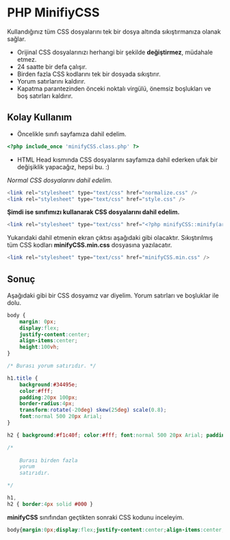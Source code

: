 # PHP MinifiyCSS

Kullandığınız tüm CSS dosyalarını tek bir dosya altında sıkıştırmanıza olanak sağlar.

* Orijinal CSS dosyalarınızı herhangi bir şekilde **değiştirmez**, müdahale etmez.
* 24 saatte bir defa çalışır.
* Birden fazla CSS kodlarını tek bir dosyada sıkıştırır.
* Yorum satırlarını kaldırır.
* Kapatma parantezinden önceki noktalı virgülü, önemsiz boşlukları ve boş satırları kaldırır.

## Kolay Kullanım

* Öncelikle sınıfı sayfamıza dahil edelim.
```php
<?php include_once 'minifyCSS.class.php' ?>
```

* HTML Head kısmında CSS dosyalarını sayfamıza dahil ederken ufak bir değişiklik yapacağız, hepsi bu. :)

*Normal CSS dosyalarını dahil edelim.*

```php
<link rel="stylesheet" type="text/css" href="normalize.css" />
<link rel="stylesheet" type="text/css" href="style.css" />
```

**Şimdi ise sınıfımızı kullanarak CSS dosyalarını dahil edelim.**

```php
<link rel="stylesheet" type="text/css" href="<?php minifyCSS::minify(array('normalize.css', 'style.css')) ?>" />
```

Yukarıdaki dahil etmenin ekran çıktısı aşağıdaki gibi olacaktır. Sıkıştırılmış tüm CSS kodları **minifyCSS.min.css** dosyasına yazılacatır.

```php
<link rel="stylesheet" type="text/css" href="minifyCSS.min.css" />
```

## Sonuç

Aşağıdaki gibi bir CSS dosyamız var diyelim. Yorum satırları ve boşluklar ile dolu.

```css
body {
	margin: 0px;
	display:flex;
	justify-content:center;
	align-items:center;
	height:100vh;
}

/* Burası yorum satırıdır. */

h1.title {
	background:#34495e;
	color:#fff;
	padding:20px 100px;
	border-radius:4px;
	transform:rotate(-20deg) skew(25deg) scale(0.8);
	font:normal 500 20px Arial;
}

h2 { background:#f1c40f; color:#fff; font:normal 500 20px Arial; padding:20px; border-radius:4px }

/*
	
	Burası birden fazla
	yorum
	satırıdır.

*/

h1,
h2 { border:4px solid #000 }
```

**minifyCSS** sınıfından geçtikten sonraki CSS kodunu inceleyim.

```css
body{margin:0px;display:flex;justify-content:center;align-items:center;height:100vh}h1.title{background:#34495e;color:#fff;padding:20px 100px;border-radius:4px;transform:rotate(-20deg) skew(25deg) scale(0.8);font:normal 500 20px Arial}h2{background:#f1c40f;color:#fff;font:normal 500 20px Arial;padding:20px;border-radius:4px}h1,h2{border:4px solid #000}
```
